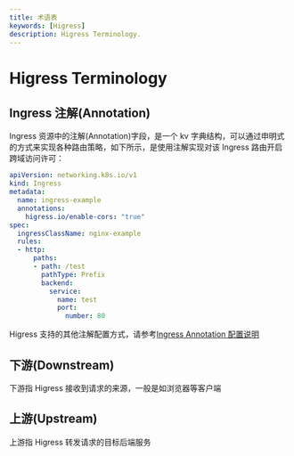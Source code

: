```yaml
---
title: 术语表
keywords: [Higress]
description: Higress Terminology.
---
```


# Higress Terminology

## Ingress 注解(Annotation)

Ingress 资源中的注解(Annotation)字段，是一个 kv 字典结构，可以通过申明式的方式来实现各种路由策略，如下所示，是使用注解实现对该 Ingress 路由开启跨域访问许可：

```yaml
apiVersion: networking.k8s.io/v1
kind: Ingress
metadata:
  name: ingress-example
  annotations:
    higress.io/enable-cors: "true"
spec:
  ingressClassName: nginx-example
  rules:
  - http:
      paths:
      - path: /test
        pathType: Prefix
        backend:
          service:
            name: test
            port:
              number: 80
```

Higress 支持的其他注解配置方式，请参考[Ingress Annotation 配置说明](../user/annotation.md)


## 下游(Downstream)

下游指 Higress 接收到请求的来源，一般是如浏览器等客户端

## 上游(Upstream)

上游指 Higress 转发请求的目标后端服务



